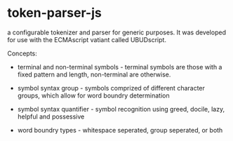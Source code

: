 # token-parser-js
a configurable tokenizer and parser for generic purposes.  It was developed for use with the ECMAscript vatiant called UBUDscript.

Concepts:
+ terminal and non-terminal symbols - terminal symbols are those with a fixed pattern and length, non-terminal are otherwise.
+ symbol syntax group - symbols comprized of different character groups, which allow for word boundry determination
+ symbol syntax quantifier - symbol recognition using greed, docile, lazy, helpful and possessive

+ word boundry types - whitespace seperated, group seperated, or both



